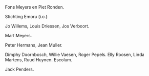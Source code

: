 Fons Meyers en Piet Ronden.

Stichting Emoru (i.o.)

Jo Willems, Louis Driessen, Jos Verboort.

Mart Meyers.

Peter Hermans, Jean Muller.

Dimphy Doornbosch, Willie Vaesen, Roger Pepels.
Elly Roosen, Linda Martens, Ruud Huynen.
Escolum.

Jack Penders.
